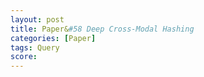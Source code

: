 ```yaml
---
layout: post
title: Paper&#58 Deep Cross-Modal Hashing
categories: [Paper]
tags: Query
score: 
---
```





